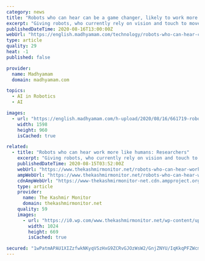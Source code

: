 ```yaml
---
category: news
title: "Robots who can hear can be a game changer, likely to work more like humans says Researchers"
excerpt: "Giving robots, who currently rely on vision and touch to move around, power to hear sounds and predict the physical properties of objects around them can be a game changer,"
publishedDateTime: 2020-08-16T13:00:00Z
webUrl: "https://english.madhyamam.com/technology/robots-who-can-hear-can-be-a-game-changer-likely-to-work-more-like-humans-says-researchers-553403"
type: article
quality: 29
heat: -1
published: false

provider:
  name: Madhyamam
  domain: madhyamam.com

topics:
  - AI in Robotics
  - AI

images:
  - url: "https://english.madhyamam.com/h-upload/2020/08/16/661719-robots.jpg"
    width: 1598
    height: 960
    isCached: true

related:
  - title: "Robots who can hear work more like humans: Researchers"
    excerpt: "Giving robots, who currently rely on vision and touch to move around, power to hear sounds and predict the physical properties of objects around them can be a game changer, say"
    publishedDateTime: 2020-08-15T03:52:00Z
    webUrl: "https://www.thekashmirmonitor.net/robots-who-can-hear-work-more-like-humans-researchers/"
    ampWebUrl: "https://www.thekashmirmonitor.net/robots-who-can-hear-work-more-like-humans-researchers/amp/"
    cdnAmpWebUrl: "https://www-thekashmirmonitor-net.cdn.ampproject.org/c/s/www.thekashmirmonitor.net/robots-who-can-hear-work-more-like-humans-researchers/amp/"
    type: article
    provider:
      name: The Kashmir Monitor
      domain: thekashmirmonitor.net
    quality: 59
    images:
      - url: "https://i0.wp.com/www.thekashmirmonitor.net/wp-content/uploads/2020/08/robot.jpg?resize=1024%2C669&ssl=1"
        width: 1024
        height: 669
        isCached: true

secured: "1wPatmAPAU1XIZzfwkNKyqVSzHxG9ZCRvGJOzWsW2/GnjZNYU/IqKkqPFZWcmvNgf35J4nHHqZPQGs+PcTwwfZq/X50q1uH9rT1Ajx8yboBUijlIR3zo5JBRr3EiOuxkwZjXEtLsVlkJkt4Aq6Zi7+UcW4qDdJQT5rmDR/jPH5NsjeOHWqDX7KCDqDfsVGXKpGQWDGwJODJTWBpmLngUX4FQsddTY0xD+O+2+RMvJDB0a17Z6w1/dxMpJHXhKMrZ/DRo3rkVgYL7Pe3UX3CNEW9sGXsSrM72SbcuLwndoNpAFxpU3Fng6MvVbf4kWLnW4nGr1Kg3An7ElqnV1wrABA==;i5tgpHiRduY/0OtVOcpNfQ=="
---
```


